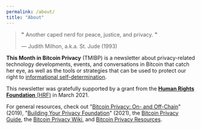 ```yaml
---
permalink: /about/
title: "About"
---
```


> **"** Another caped nerd for peace, justice, and privacy. **"**
>
> — Judith Milhon, a.k.a. St. Jude (1993)

**This Month in Bitcoin Privacy** (TMIBP) is a newsletter about privacy-related technology developments, events, and conversations in Bitcoin that catch her eye, as well as the tools or strategies that can be used to protect our right to [informational self-determination](https://en.wikipedia.org/wiki/Informational_self-determination).

This newsletter was gratefully supported by a grant from the [**Human Rights Foundation** (HRF)](https://bitcoinmagazine.com/technical/human-rights-foundation-announces-70000-in-bitcoin-development-grants) in March 2021.

For general resources, check out "[Bitcoin Privacy: On- and Off-Chain](https://einzelgaengerinmotte.files.wordpress.com/2019/09/slides-final-2.pdf)" (2019), "[Building Your Privacy Foundation](https://einzelgaengerinmotte.files.wordpress.com/2021/01/building-your-privacy-foundation.pdf)" (2021), the [Bitcoin Privacy Guide](https://bitcoinprivacy.guide/), the [Bitcoin Privacy Wiki](https://en.bitcoin.it/wiki/Privacy), and [Bitcoin Privacy Resources](https://www.lopp.net/bitcoin-information/privacy.html).

